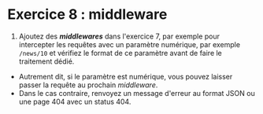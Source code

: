 # Exercice 8 : middleware

1. Ajoutez des ***middlewares*** dans l'exercice 7, par exemple pour intercepter les requêtes avec un paramètre numérique, par exemple `/news/10` et vérifiez le format de ce paramètre avant de faire le traitement dédié.

- Autrement dit, si le paramètre est numérique, vous pouvez laisser passer la requête au prochain *middleware*.
- Dans le cas contraire, renvoyez un message d'erreur au format JSON ou une page 404 avec un status 404.